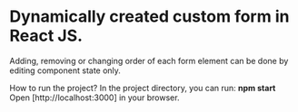 # Dynamically created custom form in React JS.

Adding, removing or changing order of each form element can be done by editing component state only.

How to run the project?
In the project directory, you can run:
<strong>npm start</strong>
Open [http://localhost:3000] in your browser.
